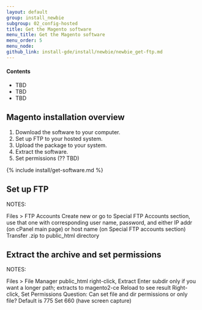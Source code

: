 ```yaml
---
layout: default
group: install_newbie
subgroup: 02_config-hosted
title: Get the Magento software
menu_title: Get the Magento software
menu_order: 5
menu_node: 
github_link: install-gde/install/newbie/newbie_get-ftp.md
---
```


#### Contents
*	TBD
*	TBD
*	TBD

<h2 id="newbie-ftp-overview">Magento installation overview</h2>

1.	Download the software to your computer.
2.	Set up FTP to your hosted system.
3.	Upload the package to your system.
4.	Extract the software.
4.	Set permissions (?? TBD)

{% include install/get-software.md %}

<h2 id="set-up-ftp">Set up FTP</h2>
NOTES:

Files > FTP Accounts
Create new or go to Special FTP Accounts section, use that one with corresponding user name, password, and either IP addr (on cPanel main page) or host name (on Special FTP accounts section)
Transfer .zip to public_html directory

<h2 id="extract-perms">Extract the archive and set permissions</h2>
NOTES:

Files > File Manager
public_html
right-click, Extract
Enter subdir only if you want a longer path; extracts to magento2-ce
Reload to see result
Right-click, Set Permissions
Question: Can set file and dir permissions or only file? Default is 775
Set 660 (have screen capture)
